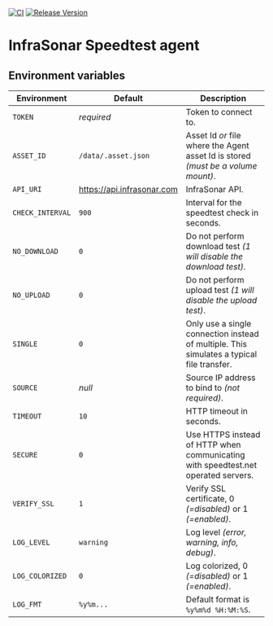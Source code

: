 [![CI](https://github.com/infrasonar/speedtest-agent/workflows/CI/badge.svg)](https://github.com/infrasonar/speedtest-agent/actions)
[![Release Version](https://img.shields.io/github/release/infrasonar/speedtest-agent)](https://github.com/infrasonar/speedtest-agent/releases)

# InfraSonar Speedtest agent

## Environment variables

Environment                 | Default                       | Description
----------------------------|-------------------------------|-------------------
`TOKEN`                     | _required_                    | Token to connect to.
`ASSET_ID`                  | `/data/.asset.json`           | Asset Id _or_ file where the Agent asset Id is stored _(must be a volume mount)_.
`API_URI`                   | https://api.infrasonar.com    | InfraSonar API.
`CHECK_INTERVAL`            | `900`                         | Interval for the speedtest check in seconds.
`NO_DOWNLOAD`               | `0`                           | Do not perform download test _(1 will disable the download test)_.
`NO_UPLOAD`                 | `0`                           | Do not perform upload test _(1 will disable the upload test)_.
`SINGLE`                    | `0`                           | Only use a single connection instead of multiple. This simulates a typical file transfer.
`SOURCE`                    | _null_                        | Source IP address to bind to _(not required)_.
`TIMEOUT`                   | `10`                          | HTTP timeout in seconds.
`SECURE`                    | `0`                           | Use HTTPS instead of HTTP when communicating with speedtest.net operated servers.
`VERIFY_SSL`                | `1`                           | Verify SSL certificate, 0 _(=disabled)_ or 1 _(=enabled)_.
`LOG_LEVEL`                 | `warning`                     | Log level _(error, warning, info, debug)_.
`LOG_COLORIZED`             | `0`                           | Log colorized, 0 _(=disabled)_ or 1 _(=enabled)_.
`LOG_FMT`                   | `%y%m...`                     | Default format is `%y%m%d %H:%M:%S`.
